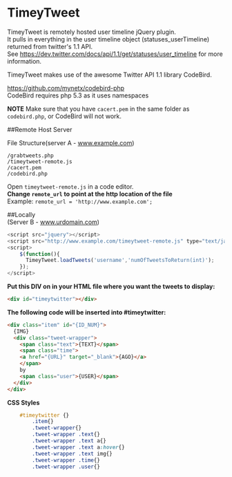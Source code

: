 TimeyTweet
=======

TimeyTweet is remotely hosted user timeline jQuery plugin.  
It pulls in everything in the user timeline object (statuses_userTimeline) returned from twitter's 1.1 API.  
See https://dev.twitter.com/docs/api/1.1/get/statuses/user_timeline for more information.  

TimeyTweet makes use of the awesome Twitter API 1.1 library CodeBird.

https://github.com/mynetx/codebird-php  
CodeBird requires php 5.3 as it uses namespaces  


__**NOTE**__
Make sure that you have `cacert.pem` in the same folder as `codebird.php`, or CodeBird will not work.

##Remote Host Server

File Structure(server A - www.example.com)
```
/grabtweets.php
/timeytweet-remote.js
/cacert.pem
/codebird.php
```  

Open `timeytweet-remote.js` in a code editor.  
**Change `remote_url` to point at the http location of the file**  
Example: `remote_url = 'http://www.example.com';` 

##Locally  
(Server B - www.urdomain.com)
```javascript
<script src="jquery"></script>
<script src="http://www.example.com/timeytweet-remote.js" type="text/javascript"></script>
<script>
	$(function(){
	  TimeyTweet.loadTweets('username','numOfTweetsToReturn(int)');
	});
</script>
```

**Put this DIV on in your HTML file where you want the tweets to display:**
```html
<div id="timeytwitter"></div>
```

**The following code will be inserted into #timeytwitter:**
```html
<div class="item" id="{ID_NUM}">
  {IMG}
  <div class="tweet-wrapper">
    <span class="text">{TEXT}</span>
    <span class="time">
    <a href="{URL}" target="_blank">{AGO}</a>
    </span>
    by
    <span class="user">{USER}</span>
  </div>
</div>
```
  
__**CSS Styles**__ 
```css    	
    #timeytwitter {} 
		.item{} 
		.tweet-wrapper{} 
		.tweet-wrapper .text{}
		.tweet-wrapper .text a{}
		.tweet-wrapper .text a:hover{}
		.tweet-wrapper .text img{}
		.tweet-wrapper .time{}
		.tweet-wrapper .user{} 
```
